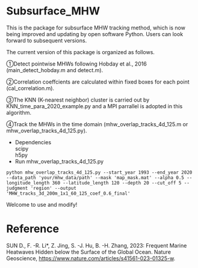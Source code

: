 # Subsurface_MHW
This is the package for subsurface MHW tracking method, which is now being improved and updating by open software Python. Users can look forward to subsequent versions.


The current version of this package is organized as follows.


①Detect pointwise MHWs following Hobday et al., 2016 (main_detect_hobday.m and detect.m).


②Correlation coeffcients are calculated within fixed boxes for each point (cal_correlation.m).


③The KNN (K-nearest neighbor) cluster is carried out by KNN_time_para_2020_example.py and a MPI parrallel is adopted in this algorithm.


④Track the MHWs in the time domain (mhw_overlap_tracks_4d_125.m or mhw_overlap_tracks_4d_125.py).<br>
* Dependencies<br>
scipy<br>
h5py
* Run mhw_overlap_tracks_4d_125.py<br>
 ```
python mhw_overlap_tracks_4d_125.py --start_year 1993 --end_year 2020 --data_path 'your/mhw_data/path' --mask 'map_mask.mat' --alpha 0.5 --longitude_length 360 --latitude_length 120 --depth 20 --cut_off 5 --judgment 'region' --output 'MHW_tracks_3d_200m_1x1_60_125_coef_0.6_final'
```

Welcome to use and modify!


# Reference
SUN D., F. -R. Li*, Z. Jing, S. -J. Hu, B. -H. Zhang, 2023: Frequent Marine Heatwaves Hidden below the Surface of the Global Ocean. Nature Geoscience, https://www.nature.com/articles/s41561-023-01325-w.

